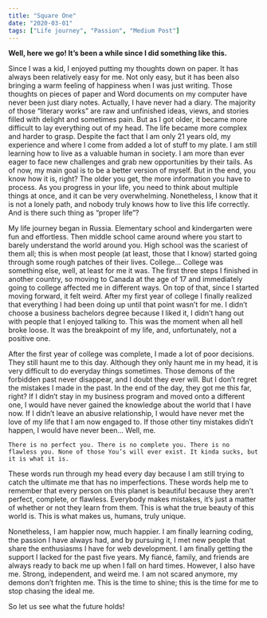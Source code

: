 ```yaml
---
title: "Square One"
date: "2020-03-01"
tags: ["Life journey", "Passion", "Medium Post"]
---
```


**Well, here we go! It’s been a while since I did something like this.**

Since I was a kid, I enjoyed putting my thoughts down on paper. It has always been relatively easy for me. Not only easy, but it has been also bringing a warm feeling of happiness when I was just writing. Those thoughts on pieces of paper and Word documents on my computer have never been just diary notes. Actually, I have never had a diary. The majority of those “literary works” are raw and unfinished ideas, views, and stories filled with delight and sometimes pain. But as I got older, it became more difficult to lay everything out of my head. The life became more complex and harder to grasp. Despite the fact that I am only 21 years old, my experience and where I come from added a lot of stuff to my plate. I am still learning how to live as a valuable human in society. I am more than ever eager to face new challenges and grab new opportunities by their tails. As of now, my main goal is to be a better version of myself. But in the end, you know how it is, right? The older you get, the more information you have to process. As you progress in your life, you need to think about multiple things at once, and it can be very overwhelming. Nonetheless, I know that it is not a lonely path, and nobody truly knows how to live this life correctly. And is there such thing as “proper life”?

My life journey began in Russia. Elementary school and kindergarten were fun and effortless. Then middle school came around where you start to barely understand the world around you. High school was the scariest of them all; this is when most people (at least, those that I know) started going through some rough patches of their lives. College… College was something else, well, at least for me it was. The first three steps I finished in another country, so moving to Canada at the age of 17 and immediately going to college affected me in different ways. On top of that, since I started moving forward, it felt weird. After my first year of college I finally realized that everything I had been doing up until that point wasn’t for me. I didn’t choose a business bachelors degree because I liked it, I didn’t hang out with people that I enjoyed talking to. This was the moment when all hell broke loose. It was the breakpoint of my life, and, unfortunately, not a positive one.

After the first year of college was complete, I made a lot of poor decisions. They still haunt me to this day. Although they only haunt me in my head, it is very difficult to do everyday things sometimes. Those demons of the forbidden past never disappear, and I doubt they ever will. But I don’t regret the mistakes I made in the past. In the end of the day, they got me this far, right? If I didn’t stay in my business program and moved onto a different one, I would have never gained the knowledge about the world that I have now. If I didn’t leave an abusive relationship, I would have never met the love of my life that I am now engaged to. If those other tiny mistakes didn’t happen, I would have never been… Well, me.

`There is no perfect you. There is no complete you. There is no flawless you. None of those You’s will ever exist. It kinda sucks, but it is what it is.`

These words run through my head every day because I am still trying to catch the ultimate me that has no imperfections. These words help me to remember that every person on this planet is beautiful because they aren’t perfect, complete, or flawless. Everybody makes mistakes, it’s just a matter of whether or not they learn from them. This is what the true beauty of this world is. This is what makes us, humans, truly unique.

Nonetheless, I am happier now, much happier. I am finally learning coding, the passion I have always had, and by pursuing it, I met new people that share the enthusiasms I have for web development. I am finally getting the support I lacked for the past five years. My fiancé, family, and friends are always ready to back me up when I fall on hard times. However, I also have me. Strong, independent, and weird me. I am not scared anymore, my demons don’t frighten me. This is the time to shine; this is the time for me to stop chasing the ideal me.

So let us see what the future holds!